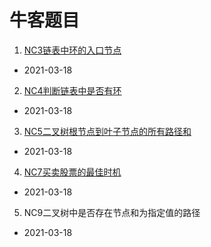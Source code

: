 # 牛客题目


1. [NC3链表中环的入口节点](./NC3.js) 

- 2021-03-18

2. [NC4判断链表中是否有环](./NC4.js)

- 2021-03-18


3. [NC5二叉树根节点到叶子节点的所有路径和](./NC5.js)

- 2021-03-18

4. [NC7买卖股票的最佳时机](./NC7.js)

- 2021-03-18


5. NC9二叉树中是否存在节点和为指定值的路径

- 2021-03-18

